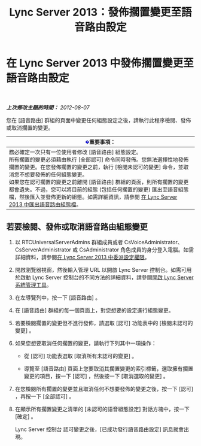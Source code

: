 ﻿---
title: Lync Server 2013：發佈擱置變更至語音路由設定
TOCTitle: 發佈擱置變更至語音路由設定
ms:assetid: ff941d0b-fb4b-47d2-b866-6d990ac66b81
ms:mtpsurl: https://technet.microsoft.com/zh-tw/library/Gg413088(v=OCS.15)
ms:contentKeyID: 49292935
ms.date: 08/24/2015
mtps_version: v=OCS.15
ms.translationtype: HT
---

# 在 Lync Server 2013 中發佈擱置變更至語音路由設定

 

_**上次修改主題的時間：** 2012-08-07_

您在 \[語音路由\] 群組的頁面中變更任何組態設定之後，請執行此程序檢閱、發佈或取消擱置的變更。

<table>
<thead>
<tr class="header">
<th><img src="images/Gg412908.important(OCS.15).gif" title="important" alt="important" />重要事項：</th>
</tr>
</thead>
<tbody>
<tr class="odd">
<td>務必確定一次只有一位使用者修改 [語音路由] 組態設定。<br />
所有擱置的變更必須藉由執行 [全部認可] 命令同時發佈。您無法選擇性地發佈擱置的變更。在您發佈擱置的變更之前，執行 [檢閱未認可的變更] 命令，並取消您不想要發佈的任何組態變更。<br />
如果您在認可擱置的變更之前離開 [語音路由] 群組的頁面，則所有擱置的變更都會遺失。不過，您可以將目前的組態 (包括任何擱置的變更) 匯出至語音組態檔，然後匯入並發佈更新的組態。如需詳細資訊，請參閱 <a href="lync-server-2013-export-a-voice-route-configuration-file.md">在 Lync Server 2013 中匯出語音路由組態檔</a>。</td>
</tr>
</tbody>
</table>


## 若要檢閱、發佈或取消語音路由組態變更

1.  以 RTCUniversalServerAdmins 群組成員或者 CsVoiceAdministrator、CsServerAdministrator 或 CsAdministrator 角色成員的身分登入電腦。如需詳細資料，請參閱[在 Lync Server 2013 中委派設定權限](lync-server-2013-delegate-setup-permissions.md)。

2.  開啟瀏覽器視窗，然後輸入管理 URL 以開啟 Lync Server 控制台。如需可用於啟動 Lync Server 控制台的不同方法的詳細資料，請參閱[開啟 Lync Server 系統管理工具](lync-server-2013-open-lync-server-administrative-tools.md)。

3.  在左導覽列中，按一下 \[語音路由\] 。

4.  在 \[語音路由\] 群組的每一個頁面上，對您想要的設定進行組態變更。

5.  若要檢閱擱置的變更但不進行發佈，請選取 \[認可\] 功能表中的 \[檢閱未認可的變更\] 。

6.  如果您想要取消任何擱置的變更，請執行下列其中一項操作：
    
      - 從 \[認可\] 功能表選取 \[取消所有未認可的變更\] 。
    
      - 導覽至 \[語音路由\] 頁面上您要取消其擱置變更的索引標籤，選取擁有擱置變更的項目，按一下 \[認可\] ，然後按一下 \[取消選取的變更\] 。

7.  在您檢閱所有擱置的變更並且取消任何不想要發佈的變更之後，按一下 \[認可\] ，再按一下 \[全部認可\] 。

8.  在顯示所有擱置變更之清單的 \[未認可的語音組態設定\] 對話方塊中，按一下 \[確定\] 。
    
    Lync Server 控制台 認可變更之後，\[已成功發行語音路由設定\] 訊息就會出現。

